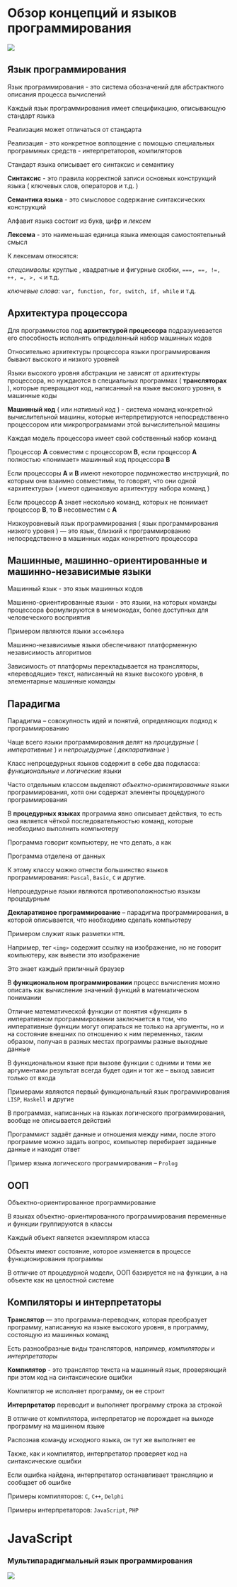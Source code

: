 #  Обзор концепций и языков программирования
[![](https://garevna.github.io/js-samples/images/google-slides-ico.png)](https://docs.google.com/presentation/d/e/2PACX-1vSpj71UvZmrwHsdtLFOrjXQJADTMosCPAoutK423NIhTR-LviXyhgvm-2z3S8QcyX5GCpHwWSnMPKCg/pub?start=true&loop=true&delayms=10000 "Просмотр презентации")

## Язык программирования

Язык программирования - это система обозначений для абстрактного описания процесса вычислений

Каждый язык программирования имеет спецификацию, описывающую стандарт языка

Реализация может отличаться от стандарта

Реализация - это конкретное воплощение с помощью специальных программных средств - интерпретаторов, компиляторов

Стандарт языка описывает его синтаксис и семантику

**Синтаксис** - это правила корректной записи основных конструкций языка 
( ключевых слов, операторов и т.д. )

**Семантика языка** - это смысловое содержание синтаксических конструкций

Алфавит языка состоит из букв, цифр и *лексем*

**Лексема** - это наименьшая единица языка имеющая самостоятельный смысл

К лексемам относятся:

*спецсимволы*:  круглые , квадратные и фигурные скобки, ```===, ==, !=, ++, =, >, <``` и т.д.

*ключевые слова*: ```var, function, for, switch, if, while``` и т.д.

## Архитектура процессора

Для программистов под **архитектурой процессора** подразумевается его способность 
исполнять определенный набор машинных кодов

Относительно архитектуры процессора языки программирования бывают высокого и низкого уровней

Языки высокого уровня абстракции не зависят от архитектуры процессора, 
но нуждаются в специальных программах ( **трансляторах** ), 
которые превращают код, написанный на языке высокого уровня, в машинные коды

**Машинный код** ( или *нативный код* ) -  система команд конкретной вычислительной машины, 
которые интерпретируются непосредственно процессором или микропрограммами этой вычислительной машины

Каждая модель процессора имеет свой собственный набор команд

Процессор **A** совместим с процессором **B**, если процессор **A** полностью «понимает» машинный код процессора **B** 

Если процессоры **A** и **B** имеют некоторое подмножество инструкций, по которым они взаимно совместимы, 
то говорят, что они одной «архитектуры» ( имеют одинаковую архитектуру набора команд )

Если процессор **A** знает несколько команд, которых не понимает процессор **B**, то **B** несовместим с **A**

Низкоуровневый язык программирования ( язык программирования низкого уровня ) — это язык, 
близкий к программированию непосредственно в машинных кодах конкретного процессора

## Машинные, машинно-ориентированные и машинно-независимые языки

Машинный язык - это язык машинных кодов

Машинно-ориентированные языки - это языки, на которых команды процессора формулируются в мнемокодах, 
более доступных для человеческого восприятия

Примером являются языки ```ассемблера```

Машинно-независимые языки обеспечивают платформенную независимость алгоритмов

Зависимость от платформы перекладывается на трансляторы, «переводящие» текст, 
написанный на языке высокого уровня, в элементарные машинные команды

## Парадигма

Парадигма – совокупность идей и понятий, определяющих подход к программированию

Чаще всего языки программирования делят на *процедурные* ( *императивные* ) 
и *непроцедурные* ( *декларативные* )

Класс непроцедурных языков содержит в себе два подкласса: *функциональные* и *логические* языки

Часто отдельным классом выделяют *объектно-ориентированные* языки программирования, 
хотя они содержат элементы процедурного программирования

В **процедурных языках** программа явно описывает действия, 
то есть она является чёткой последовательностью команд, 
которые необходимо выполнить компьютеру

Программа говорит компьютеру, не что делать, а как

Программа отделена от данных

К этому классу можно отнести большинство языков программирования: ```Pascal```, ```Basic```, ```C``` и другие.

Непроцедурные языки являются противоположностью языкам процедурным

**Декларативное программирование** – парадигма программирования, в которой описывается, 
что необходимо сделать компьютеру

Примером служит язык разметки ```HTML```

Например, тег ```<img>``` содержит ссылку на изображение, 
но не говорит компьютеру, как вывести это изображение

Это знает каждый приличный браузер

В **функциональном программировании** процесс вычисления можно описать 
как вычисление значений функций в математическом понимании

Отличие математической функции от понятия «функция» в императивном программировании заключается в том, 
что императивные функции могут опираться не только на аргументы, 
но и на состояние внешних по отношению к ним переменных, 
таким образом, получая в разных местах программы разные выходные данные

В функциональном языке при вызове функции с одними и теми же аргументами 
результат всегда будет один и тот же – выход зависит только от входа

Примерами являются первый функциональный язык программирования ```LISP```, ```Haskell``` и другие

В программах, написанных на языках логического программирования, вообще не описывается действий

Программист задаёт данные и отношения между ними, 
после этого программе можно задать вопрос, 
компьютер перебирает заданные данные и находит ответ

Пример языка логического программирования – ```Prolog```

## ООП

Объектно-ориентированное программирование

В языках объектно-ориентированного программирования переменные и функции группируются в классы

Каждый объект является экземпляром класса

Объекты имеют состояние, которое изменяется в процессе функционирования программы

В отличие от процедурной модели, ООП базируется не на функции, 
а на объекте как на целостной системе

## Компиляторы и интерпретаторы

**Транслятор** — это программа-переводчик, которая преобразует программу, написанную на языке высокого уровня, 
в программу, состоящую из машинных команд

Есть разнообразные виды трансляторов, например, *компиляторы* и *интерпретаторы*

**Компилятор** - это транслятор текста на машинный язык, проверяющий при этом код на синтаксические ошибки

Компилятор не исполняет программу, он ее строит

**Интерпретатор** переводит и выполняет программу строка за строкой

В отличие от компилятора, интерпретатор не порождает на выходе программу на машинном языке

Распознав команду исходного языка, он тут же выполняет ее

Также, как и компилятор, интерпретатор проверяет код на синтаксические ошибки

Если ошибка найдена, интерпретатор останавливает трансляцию и сообщает об ошибке

Примеры компиляторов: ```С```, ```С++```, ```Delphi```

Примеры интерпретаторов: ```JavaScript```, ```PHP```

# JavaScript

### Мультипарадигмальный язык программирования
[![](https://garevna.github.io/js-samples/images/google-slides-ico.png)](https://docs.google.com/presentation/d/e/2PACX-1vRlJKEbfaL0TBFgKlh-thWxPbddXsbt6_Ml1-aM1OmOAztVHxQ7pKpwqpoovLldfIZ1tmf3P5CLFLaX/pub?start=true&loop=true&delayms=15000 "Просмотр презентации")

